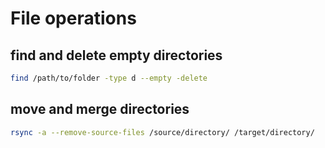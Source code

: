 # File operations

## find and delete empty directories 
```bash
find /path/to/folder -type d --empty -delete
```

## move and merge directories
```bash
rsync -a --remove-source-files /source/directory/ /target/directory/
```